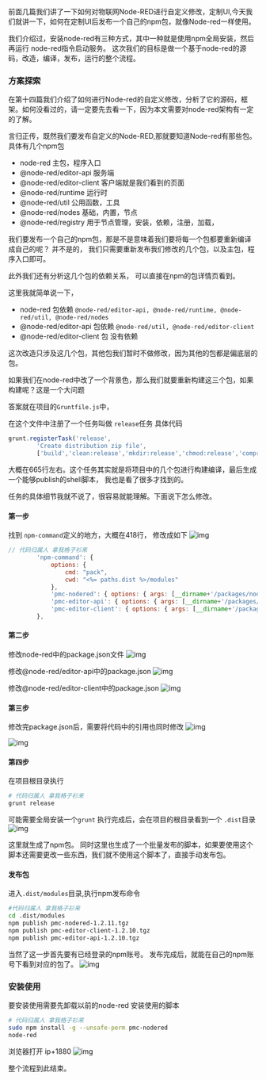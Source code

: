 前面几篇我们讲了一下如何对物联网Node-RED进行自定义修改，定制UI,今天我们就讲一下，如何在定制UI后发布一个自己的npm包，就像Node-red一样使用。

我们介绍过，安装node-red有三种方式，其中一种就是使用npm全局安装，然后再运行 node-red指令启动服务。
 这次我们的目标是做一个基于node-red的源码，改造，编译，发布，运行的整个流程。

### 方案探索

在第十四篇我们介绍了如何进行Node-red的自定义修改，分析了它的源码，框架。如何没看过的，请一定要先去看一下，因为本文需要对node-red架构有一定的了解。

言归正传，既然我们要发布自定义的Node-RED,那就要知道Node-red有那些包。
 具体有几个npm包

- node-red 主包，程序入口
- @node-red/editor-api 服务端
- @node-red/editor-client 客户端就是我们看到的页面
- @node-red/runtime 运行时
- @node-red/util 公用函数，工具
- @node-red/nodes 基础，内置，节点
- @node-red/registry 用于节点管理，安装，依赖，注册，加载，

我们要发布一个自己的npm包，那是不是意味着我们要将每一个包都要重新编译成自己的呢？
 并不是的，
 我们只需要重新发布我们修改的几个包，以及主包，程序入口即可。

此外我们还有分析这几个包的依赖关系， 可以直接在npm的包详情页看到。

这里我就简单说一下，

- node-red 包依赖 `@node-red/editor-api, @node-red/runtime, @node-red/util, @node-red/nodes`
- @node-red/editor-api 包依赖 `@node-red/util, @node-red/editor-client`
- @node-red/editor-client 包 没有依赖

这次改造只涉及这几个包，其他包我们暂时不做修改，因为其他的包都是偏底层的包。

如果我们在node-red中改了一个背景色，那么我们就要重新构建这三个包，如果构建呢？这是一个大问题

答案就在项目的`Gruntfile.js`中，

在这个文件中注册了一个任务叫做 `release`任务
 具体代码

```js
grunt.registerTask('release',
        'Create distribution zip file',
        ['build','clean:release','mkdir:release','chmod:release','compress:release','pack-modules','generatePublishScript']);
```

大概在665行左右。这个任务其实就是将项目中的几个包进行构建编译，最后生成一个能够publish的shell脚本，
 我也是看了很多才找到的。

任务的具体细节我就不说了，很容易就能理解。下面说下怎么修改。

#### 第一步

找到 `npm-command`定义的地方，大概在418行， 修改成如下
 ![img](https://img-blog.csdnimg.cn/img_convert/4b18b9ce1d8bc5d73a2fb4166dafb1f4.png)

```js
// 代码归属人 拿我格子衫来
        'npm-command': {
            options: {
                cmd: "pack",
                cwd: "<%= paths.dist %>/modules"
            },
            'pmc-nodered': { options: { args: [__dirname+'/packages/node_modules/node-red'] } },
            'pmc-editor-api': { options: { args: [__dirname+'/packages/node_modules/@node-red/editor-api'] } },
            'pmc-editor-client': { options: { args: [__dirname+'/packages/node_modules/@node-red/editor-client'] } },
        },
```

#### 第二步

修改node-red中的package.json文件
 ![img](https://img-blog.csdnimg.cn/img_convert/cfecfe67e02054440b1872a87f1a8c54.png)

修改@node-red/editor-api中的package.json
 ![img](https://img-blog.csdnimg.cn/img_convert/3f4f2b49b9a73ba7bdea957e85f4264e.png)

修改@node-red/editor-client中的package.json
 ![img](https://img-blog.csdnimg.cn/img_convert/42a8cbfd6648850a21ad4736463c49a2.png)

#### 第三步

修改完package.json后，需要将代码中的引用也同时修改
 ![img](https://img-blog.csdnimg.cn/img_convert/f818931b87d2dbfef162b55f47e0de15.png)

![img](https://img-blog.csdnimg.cn/img_convert/7634ccc2daf298a4a8d59cbaa1c35057.png)

#### 第四步

在项目根目录执行

```bash
# 代码归属人 拿我格子衫来
grunt release
```

可能需要全局安装一个`grunt`
 执行完成后，会在项目的根目录看到一个 `.dist`目录
 ![img](https://img-blog.csdnimg.cn/img_convert/19c5f56c2e8fb5fd746948eda6e81265.png)

这里就生成了npm包。 同时这里也生成了一个批量发布的脚本，如果要使用这个脚本还需要更改一些东西，我们就不使用这个脚本了，直接手动发布包。

#### 发布包

进入`.dist/modules`目录,执行npm发布命令

```bash
#代码归属人 拿我格子衫来
cd .dist/modules
npm publish pmc-nodered-1.2.11.tgz
npm publish pmc-editor-client-1.2.10.tgz
npm publish pmc-editor-api-1.2.10.tgz
```

当然了这一步首先要有已经登录的npm账号。
 发布完成后，就能在自己的npm账号下看到对应的包了。
 ![img](https://img-blog.csdnimg.cn/img_convert/c3fa12b50aaea6bf397bf12336b8d125.png)

### 安装使用

要安装使用需要先卸载以前的node-red
 安装使用的脚本

```bash
# 代码归属人 拿我格子衫来
sudo npm install -g --unsafe-perm pmc-nodered
node-red
```

浏览器打开 ip+1880
 ![img](https://img-blog.csdnimg.cn/img_convert/e047fa96fa717ac5bcc4cbb421950fcc.png)

整个流程到此结束。